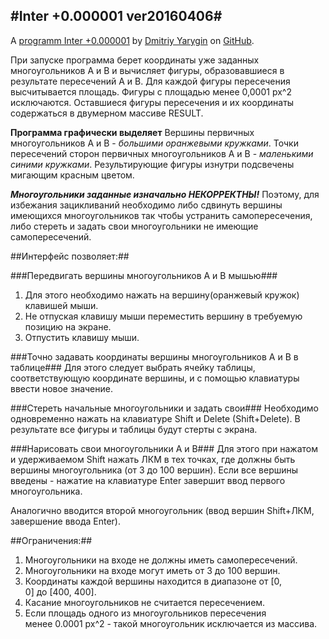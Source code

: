#Inter +0.000001 ver20160406#
---------------------------


A [programm Inter +0.000001](http://dmitriy-yarygin.github.io/Inters/) by [Dmitriy Yarygin](https://github.com/Dmitriy-Yarygin) on [GitHub](https://github.com/Dmitriy-Yarygin/Inters).


При запуске программа берет координаты уже заданных многоугольников A и B и вычисляет фигуры, образовавшиеся в результате пересечений A и B.
Для каждой фигуры пересечения высчитывается площадь. Фигуры с площадью менее 0,0001 px^2 исключаются. Оставшиеся фигуры пересечения и их координаты содержаться в двумерном массиве RESULT. 

**Программа графически выделяет**
Вершины первичных многоугольников А и В - *большими оранжевыми кружками*.
Точки пересечений сторон первичных многоугольников А и В - *маленькими синими кружками*.
Результирующие фигуры изнутри подсвечены мигающим красным цветом.



_**Многоугольники заданные изначально НЕКОРРЕКТНЫ!**_ 
Поэтому, для избежания зацикливаний необходимо либо сдвинуть вершины имеющихся многоугольников так чтобы устранить самопересечения, либо стереть и задать свои многоугольники не имеющие самопересечений.

##Интерфейс позволяет:##

###Передвигать вершины многоугольников А и В мышью###
1. Для этого необходимо нажать на вершину(оранжевый кружок) клавишей мыши.
2. Не отпуская клавишу мыши переместить вершину в требуемую позицию на экране.
3. Отпустить клавишу мыши.

###Точно задавать координаты вершины многоугольников А и В в таблице###
Для этого следует выбрать ячейку таблицы, соответствующую координате вершины, и с помощью клавиатуры ввести новое значение.

###Стереть начальные многоугольники и задать свои###
Необходимо одновременно нажать на клавиатуре Shift и Delete (Shift+Delete). 
В результате все фигуры и таблицы будут стерты с экрана.

###Нарисовать свои многоугольники А и В###
Для этого при нажатом и удерживаемом Shift нажать ЛКМ в тех точках, где должны быть вершины многоугольника (от 3 до 100 вершин).
Если все вершины введены - нажатие на клавиатуре Enter завершит ввод первого многоугольника.

Аналогично вводится второй многоугольник (ввод вершин Shift+ЛКМ, завершение ввода Enter).


##Ограничения:##
1. Многоугольники на входе не должны иметь самопересечений. 
2. Многоугольники на входе могут иметь от 3 до 100 вершин.
3. Координаты каждой вершины находится в диапазоне от [0, 0] до [400, 400].
4. Касание многоугольников не считается пересечением.
5. Если площадь одного из многоугольников пересечения менее 0.0001 px^2 - такой многоугольник исключается из массива.